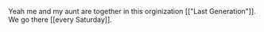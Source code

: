 Yeah me and my aunt are together in this orginization [["Last Generation"]]. We go there [[every Saturday]].